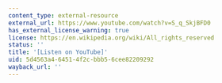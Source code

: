 ```yaml
---
content_type: external-resource
external_url: https://www.youtube.com/watch?v=S_q_SkjBFD0
has_external_license_warning: true
license: https://en.wikipedia.org/wiki/All_rights_reserved
status: ''
title: '[Listen on YouTube]'
uid: 5d4563a4-6451-4f2c-bbb5-6cee82209292
wayback_url: ''
---
```

